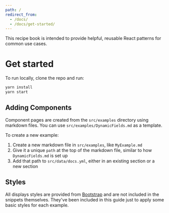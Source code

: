 ```yaml
---
path: /
redirect_from:
  - /docs/
  - /docs/get-started/
---
```


This recipe book is intended to provide helpful, reusable React patterns for common use cases.

# Get started

To run locally, clone the repo and run:

```bash
yarn install
yarn start
```

## Adding Components

Component pages are created from the `src/examples` directory using markdown files. You can use `src/examples/DynamicFields.md` as a template.

To create a new example:

1. Create a new markdown file in `src/examples`, like `MyExample.md`
2. Give it a unique `path` at the top of the markdown file, similar to how `DynamicFields.md` is set up
3. Add that path to `src/data/docs.yml`, either in an existing section or a new section

## Styles

All displays styles are provided from [Bootstrap](https://getbootstrap.com/) and are not included in the snippets themselves. They've been included in this guide just to apply some basic styles for each example.